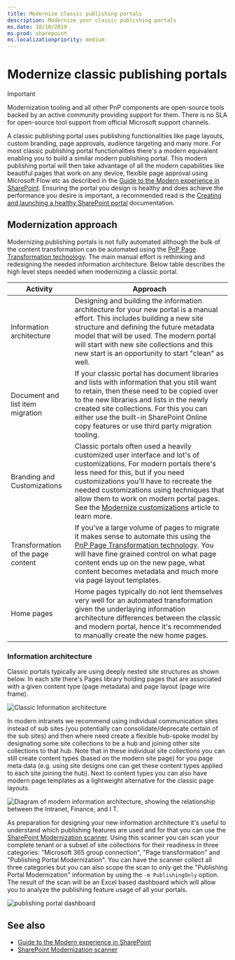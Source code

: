 ```yaml
---
title: Modernize classic publishing portals
description: Modernize your classic publishing portals
ms.date: 10/10/2019
ms.prod: sharepoint
ms.localizationpriority: medium
---
```


# Modernize classic publishing portals

> [!IMPORTANT]
> Modernization tooling and all other PnP components are open-source tools backed by an active community providing support for them. There is no SLA for open-source tool support from official Microsoft support channels.

A classic publishing portal uses publishing functionalities like page layouts, custom branding, page approvals, audience targeting and many more. For most classic publishing portal functionalities there's a modern equivalent enabling you to build a similar modern publishing portal. This modern publishing portal will then take advantage of all the modern capabilities like beautiful pages that work on any device, flexible page approval using Microsoft Flow etc as described in the [Guide to the Modern experience in SharePoint](/sharepoint/guide-to-sharepoint-modern-experience). Ensuring the portal you design is healthy and does achieve the performance you desire is important, a recommended read is the [Creating and launching a healthy SharePoint portal](/sharepoint/portal-health) documentation.

## Modernization approach

Modernizing publishing portals is not fully automated although the bulk of the content transformation can be automated using the [PnP Page Transformation technology](https://aka.ms/sppnp-pagetransformation). The main manual effort is rethinking and redesigning the needed information architecture. Below table describes the high level steps needed when modernizing a classic portal.

Activity | Approach
---------|---------
Information architecture | Designing and building the information architecture for your new portal is a manual effort. This includes building a new site structure and defining the future metadata model that will be used. The modern portal will start with new site collections and this new start is an opportunity to start "clean" as well.
Document and list item migration | If your classic portal has document libraries and lists with information that you still want to retain, then these need to be copied over to the new libraries and lists in the newly created site collections. For this you can either use the built-in SharePoint Online copy features or use third party migration tooling.
Branding and Customizations | Classic portals often used a heavily customized user interface and lot's of customizations. For modern portals there's less need for this, but if you need customizations you'll have to recreate the needed customizations using techniques that allow them to work on modern portal pages. See the [Modernize customizations](modernize-customizations.md) article to learn more.
Transformation of the page content | If you've a large volume of pages to migrate it makes sense to automate this using the [PnP Page Transformation technology](https://aka.ms/sppnp-pagetransformation). You will have fine grained control on what page content ends up on the new page, what content becomes metadata and much more via page layout templates.
Home pages | Home pages typically do not lent themselves very well for an automated transformation given the underlaying information architecture differences between the classic and modern portal, hence it's recommended to manually create the new home pages.

### Information architecture

Classic portals typically are using deeply nested site structures as shown below. In each site there's Pages library holding pages that are associated with a given content type (page metadata) and page layout (page wire frame).

![Classic Information architecture](media/modernize/classic&#32;information&#32;architecuture.png)

In modern intranets we recommend using individual communication sites instead of sub sites (you potentially can consolidate/deprecate certain of the sub sites) and then where need create a flexible hub-spoke model by designating some site collections to be a hub and joining other site collections to that hub. Note that in these individual site collections you can still create content types (based on the modern site page) for you page meta data (e.g. using site designs one can get these content types applied to each site joining the hub). Next to content types you can also have modern page templates as a lightweight alternative for the classic page layouts.

![Diagram of modern information architecture, showing the relationship between the Intranet, Finance, and I T.](media/modernize/modern&#32;information&#32;architecture.png)

As preparation for designing your new information architecture it's useful to understand which publishing features are used and for that you can use the [SharePoint Modernization scanner](https://aka.ms/sppnp-modernizationscanner). Using this scanner you can scan your complete tenant or a subset of site collections for their readiness in three categories: "Microsoft 365 group connection", "Page transformation" and "Publishing Portal Modernization". You can have the scanner collect all three categories but you can also scope the scan to only get the "Publishing Portal Modernization" information by using the `-m PublishingOnly` option. The result of the scan will be an Excel based dashboard which will allow you to analyze the publishing feature usage of all your portals.

![publishing portal dashboard](media/modernize/publishingscanner_1.png)

## See also

- [Guide to the Modern experience in SharePoint](/sharepoint/guide-to-sharepoint-modern-experience)
- [SharePoint Modernization scanner](https://aka.ms/sppnp-modernizationscanner)
